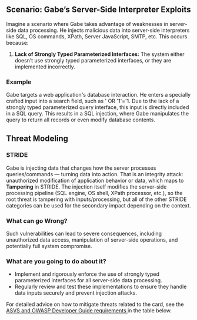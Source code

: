 ## Scenario: Gabe’s Server-Side Interpreter Exploits

Imagine a scenario where Gabe takes advantage of weaknesses in server-side data processing. He injects malicious data into server-side interpreters like SQL, OS commands, XPath, Server JavaScript, SMTP, etc. This occurs because:

1. **Lack of Strongly Typed Parameterized Interfaces:** The system either doesn’t use strongly typed parameterized interfaces, or they are implemented incorrectly.

### Example

Gabe targets a web application's database interaction. He enters a specially crafted input into a search field, such as ' OR '1'='1. Due to the lack of a strongly typed parameterized query interface, this input is directly included in a SQL query. This results in a SQL injection, where Gabe manipulates the query to return all records or even modify database contents.

## Threat Modeling

### STRIDE

Gabe is injecting data that changes how the server processes queries/commands — turning data into action. That is an integrity attack: unauthorized modification of application behavior or data, which maps to **Tampering** in STRIDE.
The injection itself modifies the server-side processing pipeline (SQL engine, OS shell, XPath processor, etc.), so the root threat is tampering with inputs/processing, but all of the other STRIDE categories can be used for the secondary impact depending on the context.

### What can go Wrong?

Such vulnerabilities can lead to severe consequences, including unauthorized data access, manipulation of server-side operations, and potentially full system compromise.

### What are you going to do about it?

- Implement and rigorously enforce the use of strongly typed parameterized interfaces for all server-side data processing.
- Regularly review and test these implementations to ensure they handle data inputs securely and prevent injection attacks.

For detailed advice on how to mitigate threats related to the card, see the [ASVS and OWASP Developer Guide requirements ](#mapping 'ASVS and OWASP Developer Guide requirements [internal]') in the table below.

